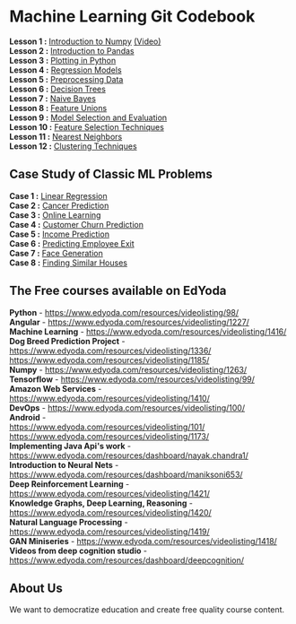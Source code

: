 # Machine Learning Git Codebook

**Lesson 1 :** [Introduction to Numpy](https://github.com/zekelabs/data-science-complete-tutorial/blob/master/1.%20NumPy.ipynb) [(Video)](https://www.edyoda.com/resources/videolisting/1263/)  
**Lesson 2 :** [Introduction to Pandas](https://github.com/zekelabs/data-science-complete-tutorial/blob/master/2.%20Pandas%20for%20Machine%20Learning.ipynb)  
**Lesson 3 :** [Plotting in Python](https://github.com/zekelabs/data-science-complete-tutorial/blob/master/3.%20Plotting.ipynb)  
**Lesson 4 :** [Regression Models](https://github.com/zekelabs/data-science-complete-tutorial/blob/master/4.%20Linear%20Models%20for%20Classification%20%26%20Regression.ipynb)  
**Lesson 5 :** [Preprocessing Data](https://github.com/zekelabs/data-science-complete-tutorial/blob/master/5.%20PreProcessing.ipynb)  
**Lesson 6 :** [Decision Trees](https://github.com/zekelabs/data-science-complete-tutorial/blob/master/6.%20Decision%20Tree.ipynb)  
**Lesson 7 :** [Naive Bayes](https://github.com/zekelabs/data-science-complete-tutorial/blob/master/7.%20Naive%20Bayes.ipynb)  
**Lesson 8 :** [Feature Unions](https://github.com/zekelabs/data-science-complete-tutorial/blob/master/8.%20Composite%20Estimators%20using%20Pipelines%20%26%20FeatureUnions.ipynb)  
**Lesson 9 :** [Model Selection and Evaluation](https://github.com/zekelabs/data-science-complete-tutorial/blob/master/9.%20Model%20Selection%20%26%20Evaluation.ipynb)  
**Lesson 10 :** [Feature Selection Techniques](https://github.com/zekelabs/data-science-complete-tutorial/blob/master/10.%20Feature%20Selection%20Techniques.ipynb)  
**Lesson 11 :** [Nearest Neighbors](https://github.com/zekelabs/data-science-complete-tutorial/blob/master/11.%20Nearest%20Neighbors.ipynb)  
**Lesson 12 :** [Clustering Techniques](https://github.com/zekelabs/data-science-complete-tutorial/blob/master/12.%20Clustering%20Techniques.ipynb)



## Case Study of Classic ML Problems
**Case 1 :** [Linear Regression](https://github.com/zekelabs/data-science-complete-tutorial/blob/master/LR%20Example.ipynb)  
**Case 2 :** [Cancer Prediction](https://github.com/zekelabs/data-science-complete-tutorial/blob/master/Cancer%20Prediction.ipynb)  
**Case 3 :** [Online Learning](https://github.com/zekelabs/data-science-complete-tutorial/blob/master/Online%20Learning.ipynb)  
**Case 4 :** [Customer Churn Prediction](https://github.com/zekelabs/data-science-complete-tutorial/blob/master/Project%20-%20Customer%20Churn%20Prediction.ipynb)  
**Case 5 :** [Income Prediction](https://github.com/zekelabs/data-science-complete-tutorial/blob/master/Project%20-%20Income%20Prediction.ipynb)  
**Case 6 :** [Predicting Employee Exit](https://github.com/zekelabs/data-science-complete-tutorial/blob/master/Project%20-%20Predicting%20Employee%20Exit.ipynb)  
**Case 7 :** [Face Generation](https://github.com/zekelabs/data-science-complete-tutorial/blob/master/Project%20-%20Face%20Generation.ipynb)  
**Case 8 :** [Finding Similar Houses](https://github.com/zekelabs/data-science-complete-tutorial/blob/master/Project%20-%20Finding%20Similar%20Houses.ipynb)  

## The Free courses available on EdYoda

**Python** - https://www.edyoda.com/resources/videolisting/98/  
**Angular** - https://www.edyoda.com/resources/videolisting/1227/  
**Machine Learning** - https://www.edyoda.com/resources/videolisting/1416/  
**Dog Breed Prediction Project** - 
https://www.edyoda.com/resources/videolisting/1336/  
https://www.edyoda.com/resources/videolisting/1185/  
**Numpy** - https://www.edyoda.com/resources/videolisting/1263/  
**Tensorflow** - https://www.edyoda.com/resources/videolisting/99/  
**Amazon Web Services** - https://www.edyoda.com/resources/videolisting/1410/  
**DevOps** - https://www.edyoda.com/resources/videolisting/100/  
**Android** -   
https://www.edyoda.com/resources/videolisting/101/  
https://www.edyoda.com/resources/videolisting/1173/  
**Implementing Java Api's work** - https://www.edyoda.com/resources/dashboard/nayak.chandra1/  
**Introduction to Neural Nets** - https://www.edyoda.com/resources/dashboard/maniksoni653/  
**Deep Reinforcement Learning** - https://www.edyoda.com/resources/videolisting/1421/  
**Knowledge Graphs, Deep Learning, Reasoning** - https://www.edyoda.com/resources/videolisting/1420/  
**Natural Language Processing** - https://www.edyoda.com/resources/videolisting/1419/  
**GAN Miniseries** - https://www.edyoda.com/resources/videolisting/1418/  
**Videos from deep cognition studio** - https://www.edyoda.com/resources/dashboard/deepcognition/  

## About Us
We want to democratize education and create free quality course content.
	
